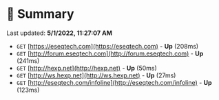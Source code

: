 # 📖 Summary
Last updated: **5/1/2022, 11:27:07 AM**

- `GET` [https://eseqtech.com](https://eseqtech.com) - **Up** (208ms)
- `GET` [http://forum.eseqtech.com](http://forum.eseqtech.com) - **Up** (241ms)
- `GET` [http://hexp.net](http://hexp.net) - **Up** (50ms)
- `GET` [http://ws.hexp.net](http://ws.hexp.net) - **Up** (27ms)
- `GET` [http://eseqtech.com/infoline](http://eseqtech.com/infoline) - **Up** (123ms)
